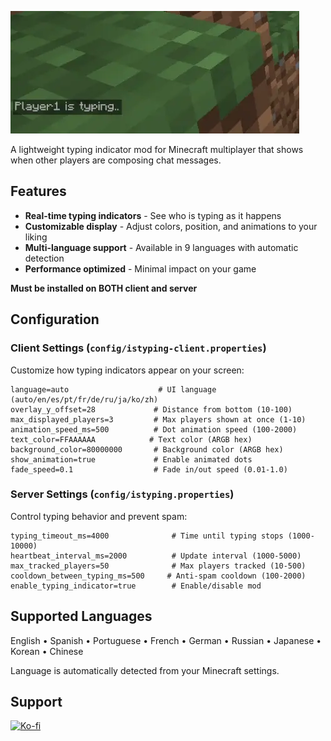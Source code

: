 ![Example of typing indicator](https://raw.githubusercontent.com/valentin-marquez/is-Typing/refs/heads/1.20.1/docs/example.webp)

A lightweight typing indicator mod for Minecraft multiplayer that shows when other players are composing chat messages.

## Features

- **Real-time typing indicators** - See who is typing as it happens
- **Customizable display** - Adjust colors, position, and animations to your liking
- **Multi-language support** - Available in 9 languages with automatic detection
- **Performance optimized** - Minimal impact on your game

**Must be installed on BOTH client and server**

## Configuration

### Client Settings (`config/istyping-client.properties`)

Customize how typing indicators appear on your screen:

```properties
language=auto                    # UI language (auto/en/es/pt/fr/de/ru/ja/ko/zh)
overlay_y_offset=28             # Distance from bottom (10-100)
max_displayed_players=3         # Max players shown at once (1-10)
animation_speed_ms=500          # Dot animation speed (100-2000)
text_color=FFAAAAAA            # Text color (ARGB hex)
background_color=80000000       # Background color (ARGB hex)
show_animation=true             # Enable animated dots
fade_speed=0.1                  # Fade in/out speed (0.01-1.0)
```

### Server Settings (`config/istyping.properties`)

Control typing behavior and prevent spam:

```properties
typing_timeout_ms=4000              # Time until typing stops (1000-10000)
heartbeat_interval_ms=2000          # Update interval (1000-5000)
max_tracked_players=50              # Max players tracked (10-500)
cooldown_between_typing_ms=500     # Anti-spam cooldown (100-2000)
enable_typing_indicator=true        # Enable/disable mod
```

## Supported Languages

English • Spanish • Portuguese • French • German • Russian • Japanese • Korean • Chinese

Language is automatically detected from your Minecraft settings.

## Support

[![Ko-fi](https://img.shields.io/badge/Ko--fi-Support-FF5E5B?logo=ko-fi&logoColor=white)](https://ko-fi.com/nozzdev)